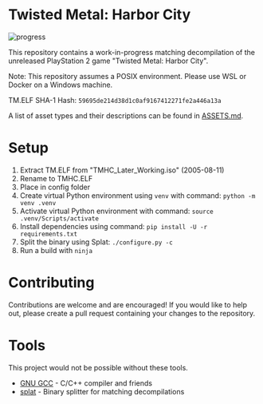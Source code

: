 # Twisted Metal: Harbor City
![progress](https://img.shields.io/endpoint?url=https://raw.githubusercontent.com/jacobleeharris/tmhc/main/progress/total_progress.json)

This repository contains a work-in-progress matching decompilation of the unreleased PlayStation 2 game "Twisted Metal: Harbor City".

Note: This repository assumes a POSIX environment. Please use WSL or Docker on a Windows machine.

TM.ELF SHA-1 Hash: `59695de214d38d1c0af9167412271fe2a446a13a`

A list of asset types and their descriptions can be found in [ASSETS.md](ASSETS.md).

# Setup
1. Extract TM.ELF from "TMHC_Later_Working.iso" (2005-08-11)
2. Rename to TMHC.ELF
3. Place in config folder
4. Create virtual Python environment using `venv` with command: `python -m venv .venv`
5. Activate virtual Python environment with command: `source .venv/Scripts/activate`
6. Install dependencies using command: `pip install -U -r requirements.txt`
7. Split the binary using Splat: `./configure.py -c`
8. Run a build with `ninja`

# Contributing
Contributions are welcome and are encouraged! If you would like to help out, please create a pull request containing your changes to the repository.

# Tools
This project would not be possible without these tools.
- [GNU GCC](https://github.com/gcc-mirror/gcc) - C/C++ compiler and friends
- [splat](https://github.com/ethteck/splat) - Binary splitter for matching decompilations
